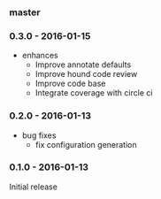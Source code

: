 ### master

### 0.3.0 - 2016-01-15

* enhances
    * Improve annotate defaults
    * Improve hound code review
    * Improve code base
    * Integrate coverage with circle ci

### 0.2.0 - 2016-01-13

* bug fixes
    * fix configuration generation
        
### 0.1.0 - 2016-01-13

Initial release
